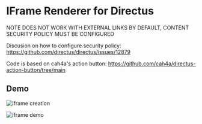 <h1>IFrame Renderer for Directus</h1>
NOTE DOES NOT WORK WITH EXTERNAL LINKS BY DEFAULT, CONTENT SECURITY POLICY MUST BE CONFIGURED

Discusion on how to configure security policy: https://github.com/directus/directus/issues/12879

Code is based on cah4a's action button: https://github.com/cah4a/directus-action-button/tree/main

<h2>Demo</h2>

![iframe creation](https://raw.githubusercontent.com/icmric/Directus-IFrame-Interface/images/iframe-creation.jpg)

![iframe demo](https://raw.githubusercontent.com/icmric/Directus-IFrame-Interface/images/iframe-demo.jpg)

